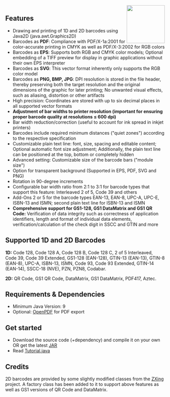 <img align="right" width="120" height="120" src="https://user-images.githubusercontent.com/130756709/232242399-81d7d770-4c66-469c-b1fd-a2ad6531d212.png">

## Features
- Drawing and printing of 1D and 2D barcodes using Java2D (java.awt.Graphics2D)
- Barcodes as **PDF**: Compliance with PDF/X-1a:2001 for color-accurate printing in CMYK as well as PDF/X-3:2002 for RGB colors
- Barcodes as **EPS**: Supports both RGB and CMYK color models; Optional embedding of a TIFF preview for display in graphic applications without their own EPS interpreter
- Barcodes as **SVG**: This vector format inherently only supports the RGB color model
- Barcodes as **PNG, BMP, JPG**: DPI resolution is stored in the file header, thereby preserving both the target resolution and the original dimensions of the graphic for later printing; No unwanted visual effects, such as aliasing, distortion or other artifacts
- High precision: Coordinates are stored with up to six decimal places in all supported vector formats
- **Adjustment of bar widths to printer resolution (important for ensuring proper barcode quality at resolutions ≤ 600 dpi)**
- Bar width reduction/correction (useful to account for ink spread in inkjet printers)
- Barcodes include required minimum distances ("quiet zones") according to the respective specification
- Customizable plain text line: font, size, spacing and editable content; Optional automatic font size adjustment; Additionally, the plain text line can be positioned at the top, bottom or completely hidden
- Advanced setting: Customizable size of the barcode bars ("module size")
- Option for transparent background (Supported in EPS, PDF, SVG and PNG)
- Rotation in 90-degree increments
- Configurable bar width ratio from 2:1 to 3:1 for barcode types that support this feature: Interleaved 2 of 5, Code 39 and others
- Add-Ons 2 or 5 for the barcode types EAN-13, EAN-8, UPC-A, UPC-E, ISBN-13 and ISMN; second plain text line for ISBN-13 and ISMN
- **Comprehensive support for GS1-128, GS1 DataMatrix and GS1 QR Code:** Verification of data integrity such as correctness of application identifiers, length and format of individual data elements, verification/calculation of the check digit in SSCC and GTIN and more

## Supported 1D and 2D Barcodes
**1D:** Code 128, Code 128 A, Code 128 B, Code 128 C, 2 of 5 Interleaved, Code 39, Code 39 Extended, GS1-128 (EAN-128), GTIN-13 (EAN-13), GTIN-8 (EAN-8), UPC-A, ISBN-13, ISMN, Code 93, Code 93 Extended, GTIN-14 (EAN-14), SSCC-18 (NVE), PZN, PZN8, Codabar.

**2D:** QR Code, GS1 QR Code, DataMatrix, GS1 DataMatrix, PDF417, Aztec.

## Requirements & Dependencies
- Minimum Java Version: 9
- Optional: [OpenPDF](https://github.com/LibrePDF/OpenPDF) for PDF export

## Get started
- Download the source code (+dependency) and compile it on your own OR get the latest [JAR](https://github.com/Barcode-Lib4J/Barcode-Lib4J/releases)
- Read [Tutorial.java](src/Tutorial.java)

## Credits
2D barcodes are provided by some slightly modified classes from the [ZXing](https://github.com/zxing/zxing) project. A factory class has been added to it to support above features as well as GS1 versions of QR Code and DataMatrix.



